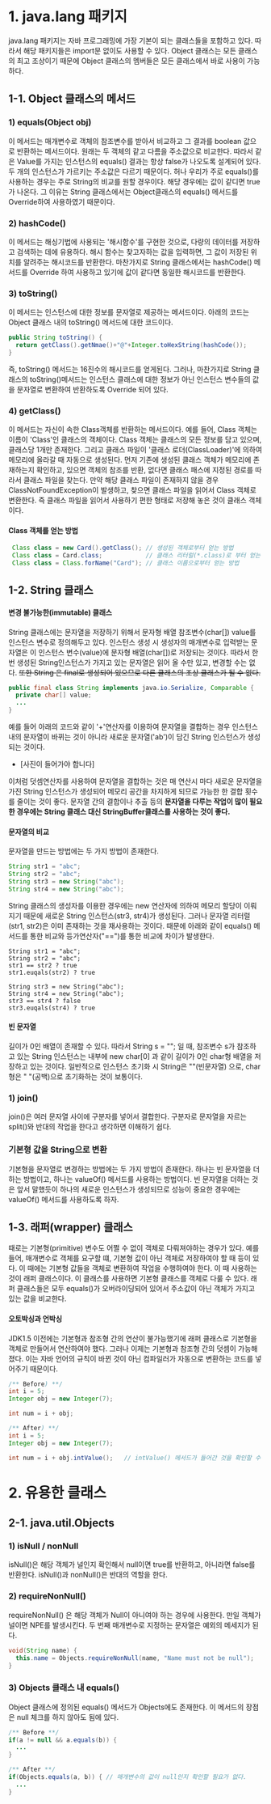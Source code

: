# 1. java.lang 패키지

java.lang 패키지는 자바 프로그래밍에 가장 기본이 되는 클래스들을 포함하고 있다. 따라서 해당 패키지들은 import문 없이도 사용할 수 있다. Object 클래스는 모든 클래스의 최고 조상이기 때문에 Object 클래스의 멤버들은 모든 클래스에서 바로 사용이 가능하다.

## 1-1. Object 클래스의 메서드

### 1) equals(Object obj)
이 메서드는 매개변수로 객체의 참조변수를 받아서 비교하고 그 결과를 boolean 값으로 반환하는 메서드이다. 원래는 두 객체의 같고 다름을 주소값으로 비교한다. 따라서 같은 Value를 가지는 인스턴스의 equals() 결과는 항상 false가 나오도록 설계되어 있다. 두 개의 인스턴스가 가르키는 주소값은 다르기 때문이다. 허나 우리가 주로 equals()를 사용하는 경우는 주로 String의 비교를 원할 경우이다. 해당 경우에는 값이 같디면 true가 나온다. 그 이유는 String 클래스에서는 Object클래스의 equals() 메서드를 Override하여 사용하였기 때문이다.

### 2) hashCode() 
이 메서드는 해싱기법에 사용되는 '해시함수'를 구현한 것으로, 다량의 데이터를 저장하고 검색하는 데에 유용하다. 해시 함수는 찾고자하는 값을 입력하면, 그 값이 저장된 위치를 알려주는 해시코드를 반환한다. 마찬가지로 String 클래스에서는 hashCode() 메서드를 Override 하여 사용하고 있기에 값이 같다면 동일한 해시코드를 반환한다.

### 3) toString() 
이 메서드는 인스턴스에 대한 정보를 문자열로 제공하는 메서드이다. 아래의 코드는 Object 클래스 내의 toString() 메서드에 대한 코드이다.

```java
public String toString() {
  return getClass().getNmae()+"@"+Integer.toHexString(hashCode());
}
```

즉, toString() 메서드는 16진수의 해시코드를 얻게된다. 그러나, 마찬가지로 String 클래스의 toString()메서드는 인스턴스 클래스에 대한 정보가 아닌 인스턴스 변수들의 값을 문자열로 변환하여 반환하도록 Override 되어 있다. 

### 4) getClass()
이 메서드는 자신이 속한 Class객체를 반환하는 메서드이다. 예를 들어, Class 객체는 이름이 'Class'인 클래스의 객체이다. Class 객체는 클래스의 모든 정보를 담고 있으며, 클래스당 1개만 존재한다. 그리고 클래스 파일이 '클래스 로더(ClassLoader)'에 의하여 메모리에 올라갈 때 자동으로 생성된다. 먼저 기존에 생성된 클래스 객체가 메모리에 존재하는지 확인하고, 있으면 객체의 참조를 반환, 없다면 클래스 패스에 지정된 경로를 따라서 클래스 파일을 찾는다. 만약 해당 클래스 파일이 존재하지 않을 경우 ClassNotFoundException이 발생하고, 찾으면 클래스 파일을 읽어서 Class 객체로 변환한다. 즉 클래스 파일을 읽어서 사용하기 편한 형태로 저장해 놓은 것이 클래스 객체이다.

#### Class 객체를 얻는 방법
```java
 Class class = new Card().getClass(); // 생성된 객체로부터 얻는 방법
 Class class = Card.class;            // 클래스 리터럴(*.class)로 부터 얻는 방법
 Class class = Class.forName("Card"); // 클래스 이름으로부터 얻는 방법
```


## 1-2. String 클래스

#### 변경 불가능한(immutable) 클래스
String 클래스에는 문자열을 저장하기 위해서 문자형 배열 참조변수(char[]) value를 인스턴스 변수로 정의해두고 있다. 인스턴스 생성 시 생성자의 매개변수로 입력받는 문자열은 이 인스턴스 변수(value)에 문자형 배열(char[])로 저장되는 것이다. 따라서 한번 생성된 String인스턴스가 가지고 있는 문자열은 읽어 올 수만 있고, 변경할 수는 없다. ~~또한 String 은 final로 생성되어 있으므로 다른 클래스의 조상 클래스가 될 수 없다.~~
```java
public final class String implements java.io.Serialize, Comparable {
  private char[] value;
  ...
}
```

예를 들어 아래의 코드와 같이 '+'연산자를 이용하여 문자열을 결합하는 경우 인스턴스 내의 문자열이 바뀌는 것이 아니라 새로운 문자열('ab')이 담긴 String 인스턴스가 생성되는 것이다.

- [사진이 들어가야 합니다]

이처럼 덧셈연산자를 사용하여 문자열을 결합하는 것은 매 연산시 마다 새로운 문자열을 가진 String 인스턴스가 생성되어 메모리 공간을 차지하게 되므로 가능한 한 결합 횟수를 줄이는 것이 좋다. 문자열 간의 결합이나 추출 등의 **문자열을 다루는 작업이 많이 필요한 경우에는 String 클래스 대신 StringBuffer클래스를 사용하는 것이 좋다.**

#### 문자열의 비교
문자열을 만드는 방법에는 두 가지 방법이 존재한다. 
```java
String str1 = "abc";
String str2 = "abc";
String str3 = new String("abc");
String str4 = new String("abc");
```
String 클래스의 생성자를 이용한 경우에는 new 연산자에 의하여 메모리 할당이 이뤄지기 때문에 새로운 String 인스턴스(str3, str4)가 생성된다. 그러나 문자열 리터럴(str1, str2)은 이미 존재하는 것을 재사용하는 것이다. 때문에 아래와 같이 equals() 메서드를 통한 비교와 등가연산자("==")를 통한 비교에 차이가 발생한다.

```
String str1 = "abc";
String str2 = "abc";
str1 == str2 ? true
str1.euqals(str2) ? true

String str3 = new String("abc");
String str4 = new String("abc");
str3 == str4 ? false
str3.euqals(str4) ? true
```

#### 빈 문자열
길이가 0인 배열이 존재할 수 있다. 따라서 String s = ""; 일 때, 참조변수 s가 참조하고 있는 String 인스턴스는 내부에 new char[0] 과 같이 길이가 0인 char형 배열을 저장하고 있는 것이다. 일반적으로 인스턴스 초기화 시 String은 ""(빈문자열) 으로, char형은 " "(공백)으로 초기화하는 것이 보통이다.

### 1) join()
join()은 여러 문자열 사이에 구분자를 넣어서 결합한다. 구분자로 문자열을 자르는 split()와 반대의 작업을 한다고 생각하면 이해하기 쉽다.

### 기본형 값을 String으로 변환
기본형을 문자열로 변경하는 방법에는 두 가지 방법이 존재한다. 하나는 빈 문자열을 더하는 방법이고, 하나는 valueOf() 메서드를 사용하는 방법이다. 빈 문자열을 더하는 것은 앞서 말했듯이 하나의 새로운 인스턴스가 생성되므로 성능이 중요한 경우에는 valueOf() 메서드를 사용하도록 하자.

## 1-3. 래퍼(wrapper) 클래스
때로는 기본형(primitive) 변수도 어쩔 수 없이 객체로 다뤄져야하는 경우가 있다. 예를 들어, 매개변수로 객체를 요구할 떄, 기본형 값이 아닌 객체로 저장하여야 할 때 등이 있다. 이 때에는 기본형 값들을 객체로 변환하여 작업을 수행하여야 한다. 이 때 사용하는 것이 래퍼 클래스이다. 이 클래스를 사용하면 기본형 클래스를 객체로 다룰 수 있다. 래퍼 클래스들은 모두 equals()가 오버라이딩되어 있어서 주소값이 아닌 객체가 가지고 있는 값을 비교한다. 

#### 오토박싱과 언박싱
JDK1.5 이전에는 기본형과 참조형 간의 연산이 불가능했기에 래퍼 클래스로 기본형을 객체로 만들어서 연산하여야 했다. 그러나 이제는 기본형과 참조형 간의 덧셈이 가능해졌다. 이는 자바 언어의 규칙이 바뀐 것이 아닌 컴파일러가 자동으로 변환하는 코드를 넣어주기 때문이다. 
```java
/** Before) **/
int i = 5;
Integer obj = new Integer(7);

int num = i + obj;

/** After) **/
int i = 5;
Integer obj = new Integer(7);

int num = i + obj.intValue();   // intValue() 메서드가 들어간 것을 확인할 수 있음
```

# 2. 유용한 클래스

## 2-1. java.util.Objects
### 1) isNull / nonNull
isNull()은 해당 객체가 널인지 확인해서 null이면 true를 반환하고, 아니라면 false를 반환한다. isNull()과 nonNull()은 반대의 역할을 한다.

### 2) requireNonNull()
requireNonNull() 은 해당 객체가 Null이 아니여야 하는 경우에 사용한다. 만일 객체가 널이면 NPE를 발생시킨다. 두 번째 매개변수로 지정하는 문자열은 예외의 메세지가 된다.
```java
void(String name) {
  this.name = Objects.requireNonNull(name, "Name must not be null");
}
```

### 3) Objects 클래스 내 equals()
Object 클래스에 정의된 equals() 메서드가 Objects에도 존재한다. 이 메서드의 장점은 null 체크를 하지 않아도 됨에 있다.
```java
/** Before **/
if(a != null && a.equals(b)) {
  ...
}

/** After **/
if(Objects.equals(a, b)) { // 매개변수의 값이 null인지 확인할 필요가 없다.
  ...
}
```
